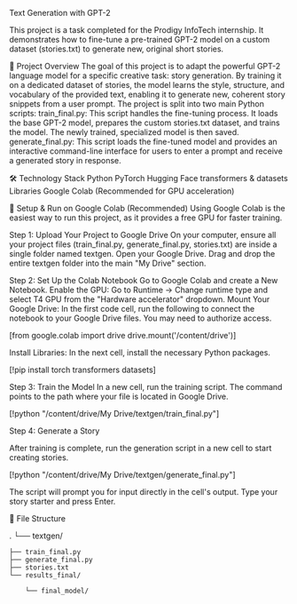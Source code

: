 Text Generation with GPT-2 


This project is a task completed for the Prodigy InfoTech internship. It demonstrates how to fine-tune a pre-trained GPT-2 model on a custom dataset (stories.txt) to generate new, original short stories.


📖 Project Overview
The goal of this project is to adapt the powerful GPT-2 language model for a specific creative task: story generation. By training it on a dedicated dataset of stories, the model learns the style, structure, and vocabulary of the provided text, enabling it to generate new, coherent story snippets from a user prompt.
The project is split into two main Python scripts:
train_final.py: This script handles the fine-tuning process. It loads the base GPT-2 model, prepares the custom stories.txt dataset, and trains the model. The newly trained, specialized model is then saved.
generate_final.py: This script loads the fine-tuned model and provides an interactive command-line interface for users to enter a prompt and receive a generated story in response.


🛠️ Technology Stack
Python
PyTorch
Hugging Face transformers & datasets Libraries
Google Colab (Recommended for GPU acceleration)



🚀 Setup & Run on Google Colab (Recommended)
Using Google Colab is the easiest way to run this project, as it provides a free GPU for faster training.


Step 1: Upload Your Project to Google Drive
On your computer, ensure all your project files (train_final.py, generate_final.py, stories.txt) are inside a single folder named textgen.
Open your Google Drive.
Drag and drop the entire textgen folder into the main "My Drive" section.


Step 2: Set Up the Colab Notebook
Go to Google Colab and create a New Notebook.
Enable the GPU: Go to Runtime -> Change runtime type and select T4 GPU from the "Hardware accelerator" dropdown.
Mount Your Google Drive: In the first code cell, run the following to connect the notebook to your Google Drive files. You may need to authorize access.

[from google.colab import drive
drive.mount('/content/drive')]


Install Libraries: In the next cell, install the necessary Python packages.

[!pip install torch transformers datasets]


Step 3: Train the Model
In a new cell, run the training script. The command points to the path where your file is located in Google Drive.

[!python "/content/drive/My Drive/textgen/train_final.py"]


Step 4: Generate a Story

After training is complete, run the generation script in a new cell to start creating stories.

[!python "/content/drive/My Drive/textgen/generate_final.py"]


The script will prompt you for input directly in the cell's output. Type your story starter and press Enter.


📂 File Structure


.
└── textgen/

    ├── train_final.py                                                
    ├── generate_final.py                                         
    ├── stories.txt                                                     
    └── results_final/
      
        └── final_model/   

